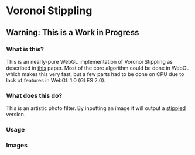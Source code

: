 # Voronoi Stippling

## Warning:  This is a Work in Progress

### What is this?
This is an nearly-pure WebGL implementation of Voronoi Stippling as described in [this](https://www.cs.ubc.ca/labs/imager/tr/2002/secord2002b/secord.2002b.pdf) paper.
Most of the core algorithm could be done in WebGL which makes this very fast, but a few parts had to be done on CPU due to lack of features in WebGL 1.0 (GLES 2.0).

### What does this do?
This is an artistic photo filter.  By inputting an image it will output a [stippled](https://en.wikipedia.org/wiki/Stippling) version.

### Usage

### Images
